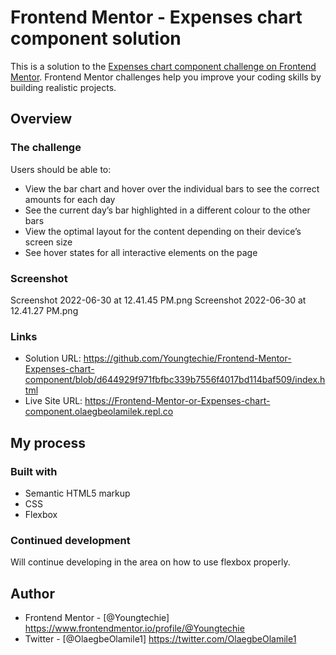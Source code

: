 # Frontend Mentor - Expenses chart component solution

This is a solution to the [Expenses chart component challenge on Frontend Mentor](https://www.frontendmentor.io/challenges/expenses-chart-component-e7yJBUdjwt). Frontend Mentor challenges help you improve your coding skills by building realistic projects. 

## Overview

### The challenge

Users should be able to:

- View the bar chart and hover over the individual bars to see the correct amounts for each day
- See the current day’s bar highlighted in a different colour to the other bars
- View the optimal layout for the content depending on their device’s screen size
- See hover states for all interactive elements on the page

### Screenshot

Screenshot 2022-06-30 at 12.41.45 PM.png
Screenshot 2022-06-30 at 12.41.27 PM.png



### Links

- Solution URL: https://github.com/Youngtechie/Frontend-Mentor-Expenses-chart-component/blob/d644929f971fbfbc339b7556f4017bd114baf509/index.html
- Live Site URL: https://Frontend-Mentor-or-Expenses-chart-component.olaegbeolamilek.repl.co



## My process

### Built with

- Semantic HTML5 markup
- CSS
- Flexbox

### Continued development

Will continue developing in the area on how to use flexbox properly.



## Author

- Frontend Mentor - [@Youngtechie] https://www.frontendmentor.io/profile/@Youngtechie
- Twitter - [@OlaegbeOlamile1] https://twitter.com/OlaegbeOlamile1